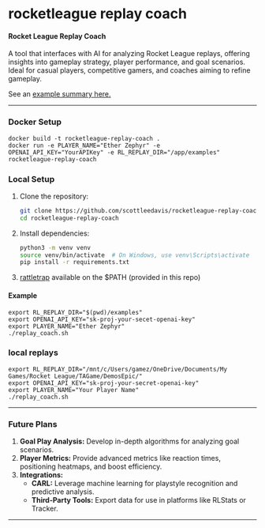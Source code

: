 # rocketleague replay coach

#### **Rocket League Replay Coach**
A tool that interfaces with AI for analyzing Rocket League replays, offering insights into gameplay strategy, player performance, and goal scenarios. Ideal for casual players, competitive gamers, and coaches aiming to refine gameplay.

See an [example summary here.](examples/example_summary.md)

---

### **Docker Setup**

```
docker build -t rocketleague-replay-coach .
docker run -e PLAYER_NAME="Ether Zephyr" -e OPENAI_API_KEY="YourAPIKey" -e RL_REPLAY_DIR="/app/examples"  rocketleague-replay-coach
```

### **Local Setup**

1. Clone the repository:
   ```bash
   git clone https://github.com/scottleedavis/rocketleague-replay-coach.git
   cd rocketleague-replay-coach
   ```
2. Install dependencies:
   ```bash
   python3 -m venv venv
   source venv/bin/activate  # On Windows, use venv\Scripts\activate
   pip install -r requirements.txt

   ```
3. [rattletrap](https://github.com/tfausak/rattletrap) available on the $PATH (provided in this repo)


#### **Example**
```
export RL_REPLAY_DIR="$(pwd)/examples" 
export OPENAI_API_KEY="sk-proj-your-secet-openai-key"
export PLAYER_NAME="Ether Zephyr"
./replay_coach.sh
```

### local replays
```
export RL_REPLAY_DIR="/mnt/c/Users/gamez/OneDrive/Documents/My Games/Rocket League/TAGame/DemosEpic/"
export OPENAI_API_KEY="sk-proj-your-secret-openai-key"
export PLAYER_NAME="Your Player Name"
./replay_coach.sh
```
---


### **Future Plans**
1. **Goal Play Analysis:** Develop in-depth algorithms for analyzing goal scenarios.
2. **Player Metrics:** Provide advanced metrics like reaction times, positioning heatmaps, and boost efficiency.
3. **Integrations:**
   - **CARL:** Leverage machine learning for playstyle recognition and predictive analysis.
   - **Third-Party Tools:** Export data for use in platforms like RLStats or Tracker.

---